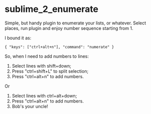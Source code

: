 sublime_2_enumerate
===================

Simple, but handy plugin to enumerate your lists, or whatever.
Select places, run plugin and enjoy number sequence starting from 1.

I bound it as:

    { "keys": ["ctrl+alt+n"], "command": "numerate" }

So, when I need to add numbers to lines:

1. Select lines with shift+down;
2. Press "ctrl+shift+L" to split selection;
3. Press "ctrl+alt+n" to add numbers.

Or

1. Select lines with ctrl+alt+down;
2. Press "ctrl+alt+n" to add numbers.
3. Bob's your uncle!
